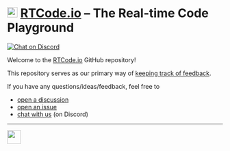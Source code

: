 # <img src=https://rtcode.io/.svg height=24> [RTCode.io](//rtcode.io) – The Real-time Code Playground

[![Chat on Discord](https://img.shields.io/badge/chat-on%20discord-7289da.svg)](//efn.kr/dc)

Welcome to the [RTCode.io](//rtcode.io) GitHub repository!

This repository serves as our primary way of [keeping track of feedback](https://github.com/rtcode-io/feedback/issues).

If you have any questions/ideas/feedback, feel free to
- [open a discussion](https://github.com/rtcode-io/feedback/discussions/new/choose)
- [open an issue](https://github.com/rtcode-io/feedback/issues/new/choose)
- [chat with us](//efn.kr/dc) (on Discord)

---

[<img src=https://jl.efn.kr/Elefunc_LW.svg height=32>](//elefunc.com)
